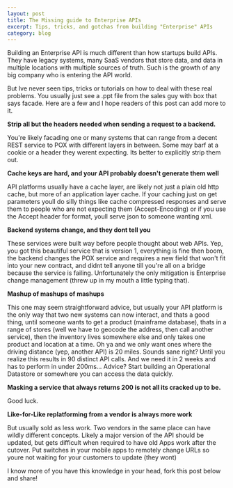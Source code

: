 ```yaml
---
layout: post
title: The Missing guide to Enterprise APIs
excerpt: Tips, tricks, and gotchas from building "Enterprise" APIs
category: blog
---
```


Building an Enterprise API is much different than how startups build APIs. They have legacy systems, many SaaS vendors that store data, and data in multiple locations with multiple sources of truth. Such is the growth of any big company who is entering the API world. 

But Ive never seen tips, tricks or tutorials on how to deal with these real problems. You usually just see a .ppt file from the sales guy with box that says facade. Here are a few and I hope readers of this post can add more to it.

**Strip all but the headers needed when sending a request to a backend.**

You're likely facading one or many systems that can range from a decent REST service to POX with different layers in between. Some may barf at a cookie or a header they werent expecting. Its better to explicitly strip them out.

**Cache keys are hard, and your API probably doesn't generate them well**

API platforms usually have a cache layer, are likely not just a plain old http cache, but more of an application layer cache. If your caching just on get parameters youll do silly things like cache compressed responses and serve them to people who are not expecting them (Accept-Encoding) or if you use the Accept header for format, youll serve json to someone wanting xml.

**Backend systems change, and they dont tell you**

These services were built way before people thought about web APIs. Yep, you got this beautiful service that is version 1, everything is fine then boom, the backend changes the POX service and requires a new field that won't fit into your new contract, and didnt tell anyone till you're all on a bridge because the service is failing. Unfortunately the only mitigation is Enterprise change management (threw up in my mouth a little typing that).

**Mashup of mashups of mashups**

This one may seem straightforward advice, but usually your API platform is the only way that two new systems can now interact, and thats a good thing, until someone wants to get a product (mainframe database), thats in a range of stores (well we have to geocode the address, then call another service), then the inventory lives somewhere else and only takes one product and location at a time. Oh ya and we only want ones where the driving distance (yep, another API) is 20 miles. Sounds sane right? Until you realize this results in 90 distinct API calls. And we need it in 2 weeks and has to perform in under 200ms... Advice? Start building an Operational Datastore or somewhere you can access the data quickly.

**Masking a service that always returns 200 is not all its cracked up to be.**

Good luck.

**Like-for-Like replatforming from a vendor is always more work**

But usually sold as less work. Two vendors in the same place can have wildly different concepts. Likely a major version of the API should be updated, but gets difficult when required to have old Apps work after the cutover. Put switches in your mobile apps to remotely change URLs so youre not waiting for your customers to update (they wont)

I know more of you have this knowledge in your head, fork this post below and share!
